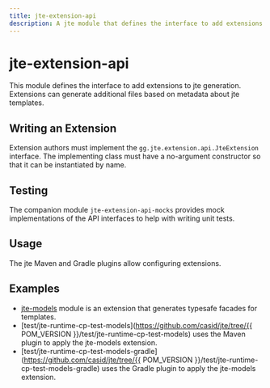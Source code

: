 ```yaml
---
title: jte-extension-api
description: A jte module that defines the interface to add extensions to jte generation. 
---
```


# jte-extension-api

This module defines the interface to add extensions to jte generation. Extensions can generate additional files based on metadata about jte templates.

## Writing an Extension

Extension authors must implement the `gg.jte.extension.api.JteExtension` interface.
The implementing class must have a no-argument constructor so that it can be instantiated by name.

## Testing

The companion module `jte-extension-api-mocks` provides mock implementations of the API interfaces to help with writing unit tests.

## Usage

The jte Maven and Gradle plugins allow configuring extensions.

## Examples

* [jte-models](jte-models.md) module is an extension that generates typesafe facades for templates.
* [test/jte-runtime-cp-test-models](https://github.com/casid/jte/tree/{{ POM_VERSION }}/test/jte-runtime-cp-test-models) uses the Maven plugin to apply the jte-models extension.
* [test/jte-runtime-cp-test-models-gradle](https://github.com/casid/jte/tree/{{ POM_VERSION }}/test/jte-runtime-cp-test-models-gradle) uses the Gradle plugin to apply the jte-models extension.